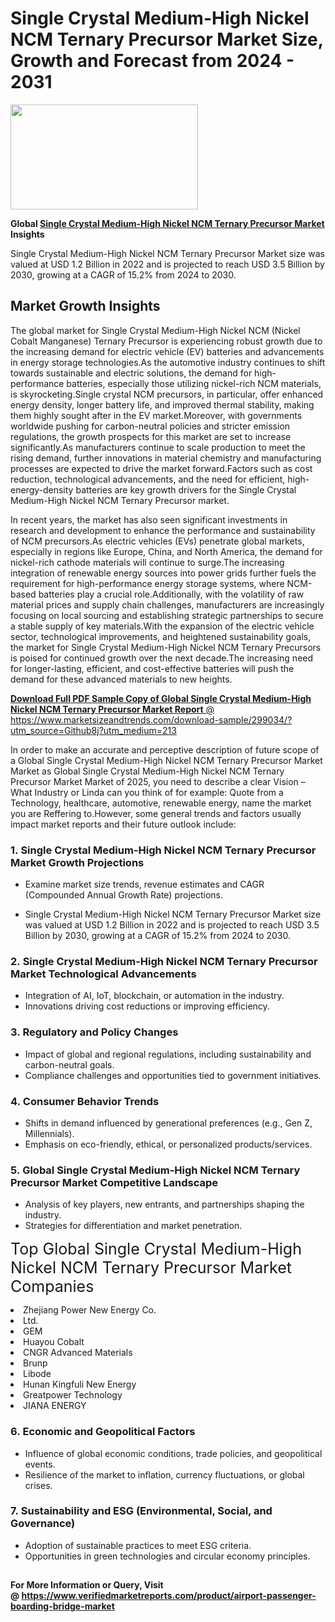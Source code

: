 <H1>Single Crystal Medium-High Nickel NCM Ternary Precursor Market Size, Growth and Forecast from 2024 - 2031</H1><img class="aligncenter size-medium wp-image-584254" src="https://thirdeyenews.in/wp-content/uploads/2024/09/Global-Market-Research-300x168.jpeg" alt="" width="300" height="168" /><p><strong>Global&nbsp;<a href="https://www.marketsizeandtrends.com/download-sample/299034/?utm_source=Github8j?utm_medium=213">Single Crystal Medium-High Nickel NCM Ternary Precursor Market</a> Insights</strong></p><p>Single Crystal Medium-High Nickel NCM Ternary Precursor Market size was valued at USD 1.2 Billion in 2022 and is projected to reach USD 3.5 Billion by 2030, growing at a CAGR of 15.2% from 2024 to 2030.</p><p><h2>Market Growth Insights</h2> <p>The global market for Single Crystal Medium-High Nickel NCM (Nickel Cobalt Manganese) Ternary Precursor is experiencing robust growth due to the increasing demand for electric vehicle (EV) batteries and advancements in energy storage technologies.As the automotive industry continues to shift towards sustainable and electric solutions, the demand for high-performance batteries, especially those utilizing nickel-rich NCM materials, is skyrocketing.Single crystal NCM precursors, in particular, offer enhanced energy density, longer battery life, and improved thermal stability, making them highly sought after in the EV market.Moreover, with governments worldwide pushing for carbon-neutral policies and stricter emission regulations, the growth prospects for this market are set to increase significantly.As manufacturers continue to scale production to meet the rising demand, further innovations in material chemistry and manufacturing processes are expected to drive the market forward.Factors such as cost reduction, technological advancements, and the need for efficient, high-energy-density batteries are key growth drivers for the Single Crystal Medium-High Nickel NCM Ternary Precursor market.</p> <p><a href="#"></a></p> <p>In recent years, the market has also seen significant investments in research and development to enhance the performance and sustainability of NCM precursors.As electric vehicles (EVs) penetrate global markets, especially in regions like Europe, China, and North America, the demand for nickel-rich cathode materials will continue to surge.The increasing integration of renewable energy sources into power grids further fuels the requirement for high-performance energy storage systems, where NCM-based batteries play a crucial role.Additionally, with the volatility of raw material prices and supply chain challenges, manufacturers are increasingly focusing on local sourcing and establishing strategic partnerships to secure a stable supply of key materials.With the expansion of the electric vehicle sector, technological improvements, and heightened sustainability goals, the market for Single Crystal Medium-High Nickel NCM Ternary Precursors is poised for continued growth over the next decade.The increasing need for longer-lasting, efficient, and cost-effective batteries will push the demand for these advanced materials to new heights.</p> <p><a href="#"></p><p><span class=""><strong>Download Full PDF Sample Copy of Global Single Crystal Medium-High Nickel NCM Ternary Precursor Market Report</strong> @ <a href="https://www.marketsizeandtrends.com/download-sample/299034/?utm_source=Github8j?utm_medium=213" target="_blank">https://www.marketsizeandtrends.com/download-sample/299034/?utm_source=Github8j?utm_medium=213</a></span></p><p>In order to make an accurate and perceptive description of future scope of a Global&nbsp;Single Crystal Medium-High Nickel NCM Ternary Precursor Market Market as Global&nbsp;Single Crystal Medium-High Nickel NCM Ternary Precursor Market Market of 2025, you need to describe a clear Vision &ndash; What Industry or Linda can you think of for example: Quote from a Technology, healthcare, automotive, renewable energy, name the market you are Reffering to.However, some general trends and factors usually impact market reports and their future outlook include:</p><h3>1.&nbsp;<strong>Single Crystal Medium-High Nickel NCM Ternary Precursor Market Growth Projections</strong></h3><ul><li>Examine market size trends, revenue estimates and CAGR (Compounded Annual Growth Rate) projections.</li><li><p>Single Crystal Medium-High Nickel NCM Ternary Precursor Market size was valued at USD 1.2 Billion in 2022 and is projected to reach USD 3.5 Billion by 2030, growing at a CAGR of 15.2% from 2024 to 2030.</p></li></ul><h3>2.&nbsp;<strong>Single Crystal Medium-High Nickel NCM Ternary Precursor Market Technological Advancements</strong></h3><ul><li>Integration of AI, IoT, blockchain, or automation in the industry.</li><li>Innovations driving cost reductions or improving efficiency.</li></ul><h3>3.&nbsp;<strong>Regulatory and Policy Changes</strong></h3><ul><li>Impact of global and regional regulations, including sustainability and carbon-neutral goals.</li><li>Compliance challenges and opportunities tied to government initiatives.</li></ul><h3>4.&nbsp;<strong>Consumer Behavior Trends</strong></h3><ul><li>Shifts in demand influenced by generational preferences (e.g., Gen Z, Millennials).</li><li>Emphasis on eco-friendly, ethical, or personalized products/services.</li></ul><h3>5.&nbsp;<strong>Global Single Crystal Medium-High Nickel NCM Ternary Precursor Market Competitive Landscape</strong></h3><ul><li>Analysis of key players, new entrants, and partnerships shaping the industry.</li><li>Strategies for differentiation and market penetration.</li></ul><p data-pm-slice="1 1 []"><span style="color: inherit; font-family: inherit; font-size: 25px;">Top Global Single Crystal Medium-High Nickel NCM Ternary Precursor Market Companies</span></p><div class="" data-test-id=""><p><li>Zhejiang Power New Energy Co.</li><li> Ltd.</li><li> GEM</li><li> Huayou Cobalt</li><li> CNGR Advanced Materials</li><li> Brunp</li><li> Libode</li><li> Hunan Kingfuli New Energy</li><li> Greatpower Technology</li><li> JIANA ENERGY</li></p></div><h3>6.&nbsp;<strong>Economic and Geopolitical Factors</strong></h3><ul><li>Influence of global economic conditions, trade policies, and geopolitical events.</li><li>Resilience of the market to inflation, currency fluctuations, or global crises.</li></ul><h3>7.&nbsp;<strong>Sustainability and ESG (Environmental, Social, and Governance)</strong></h3><ul><li>Adoption of sustainable practices to meet ESG criteria.</li><li>Opportunities in green technologies and circular economy principles.</li></ul><h2><strong style="font-size: 14px;">For More Information or Query, Visit @&nbsp;</strong><a style="background-color: #ffffff; font-size: 14px;" href="https://www.marketsizeandtrends.com/report/single-crystal-medium-high-nickel-ncm-ternary-precursor-market/" target="_blank">https://www.verifiedmarketreports.com/product/airport-passenger-boarding-bridge-market</a></h2>